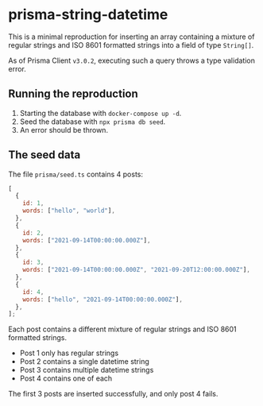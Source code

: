 # prisma-string-datetime

This is a minimal reproduction for inserting an array containing a mixture of regular strings and ISO 8601 formatted strings into a field of type `String[]`.

As of Prisma Client `v3.0.2`, executing such a query throws a type validation error.

## Running the reproduction

1. Starting the database with `docker-compose up -d`.
2. Seed the database with `npx prisma db seed`.
3. An error should be thrown.

## The seed data

The file `prisma/seed.ts` contains 4 posts:

```js
[
  {
    id: 1,
    words: ["hello", "world"],
  },
  {
    id: 2,
    words: ["2021-09-14T00:00:00.000Z"],
  },
  {
    id: 3,
    words: ["2021-09-14T00:00:00.000Z", "2021-09-20T12:00:00.000Z"],
  },
  {
    id: 4,
    words: ["hello", "2021-09-14T00:00:00.000Z"],
  },
];
```

Each post contains a different mixture of regular strings and ISO 8601 formatted strings.

- Post 1 only has regular strings
- Post 2 contains a single datetime string
- Post 3 contains multiple datetime strings
- Post 4 contains one of each

The first 3 posts are inserted successfully, and only post 4 fails.
